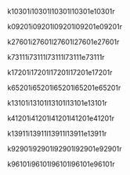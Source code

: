 k10301i10301l10301l10301e10301r

k09201i09201l09201l09201e09201r

k27601i27601l27601l27601e27601r

k73111i73111l73111l73111e73111r

k17201i17201l17201l17201e17201r

k65201i65201l65201l65201e65201r

k13101i13101l13101l13101e13101r‌

k41201i41201l41201l41201e41201r

k13911i13911l13911l13911e13911r

k92901i92901l92901l92901e92901r

k96101i96101l96101l96101e96101r
